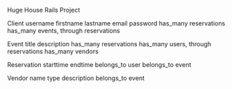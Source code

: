 Huge House Rails Project

Client
username
firstname
lastname
email
password
has_many reservations
has_many events, through reservations

Event
title
description
has_many reservations
has_many users, through reservations
has_many vendors

Reservation
starttime
endtime
belongs_to user
belongs_to event

Vendor
name
type
description
belongs_to event